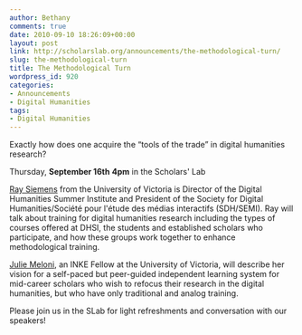 ```yaml
---
author: Bethany
comments: true
date: 2010-09-10 18:26:09+00:00
layout: post
link: http://scholarslab.org/announcements/the-methodological-turn/
slug: the-methodological-turn
title: The Methodological Turn
wordpress_id: 920
categories:
- Announcements
- Digital Humanities
tags:
- Digital Humanities
---
```


Exactly how does one acquire the “tools of the trade” in digital humanities research?

Thursday, **September 16th**
**4pm** in the Scholars' Lab

[Ray Siemens](http://web.uvic.ca/~siemens/) from the University of Victoria is Director of the Digital Humanities Summer Institute and President of the Society for Digital Humanities/Société pour l'étude des médias interactifs (SDH/SEMI). Ray will talk about training for digital humanities research including the types of courses offered at DHSI, the students and established scholars who participate, and how these groups work together to enhance methodological training.

[Julie Meloni](http://www.academicsandbox.com/), an INKE Fellow at the University of Victoria, will describe her vision for a self-paced but peer-guided independent learning system for mid-career scholars who wish to refocus their research in the digital humanities, but who have only traditional and analog training.

Please join us in the SLab for light refreshments and conversation with our speakers!
